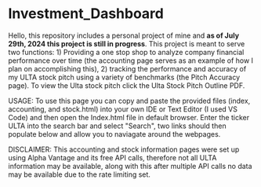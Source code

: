 # Investment_Dashboard
Hello, this repository includes a personal project of mine and **as of July 29th, 2024 this project is still in progress**.
This project is meant to serve two functions: 1) Providing a one stop shop to analyze company financial performance over time (the accounting page serves as an example of how I plan on accomplishing this), 2) tracking the performance and accuracy of my ULTA stock pitch using a variety of benchmarks (the Pitch Accuracy page). To view the Ulta stock pitch click the Ulta Stock Pitch Outline PDF.

USAGE:
To use this page you can copy and paste the provided files (index, accounting, and stock.html) into your own IDE or Text Editor (I used VS Code) and then open the Index.html file in default browser. Enter the ticker ULTA into the search bar and select "Search", two links should then populate below and allow you to naviagate around the webpages.

DISCLAIMER: This accounting and stock information pages were set up using Alpha Vantage and its free API calls, therefore not all ULTA information may be available, along with this after multiple API calls no data may be available due to the rate limiting set.
